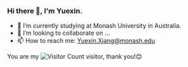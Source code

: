### Hi there 👋, I'm Yuexin.

- 📘 I’m currently studying at Monash University in Australia.
- 👯 I’m looking to collaborate on ...
- 📫 How to reach me: Yuexin.Xiang@monash.edu


You are my ![Visitor Count](https://profile-counter.glitch.me/Y-Xiang-hub/count.svg) visitor, thank you!😊
